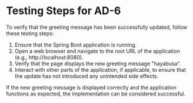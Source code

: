 # Testing Steps for AD-6

To verify that the greeting message has been successfully updated, follow these testing steps:

1. Ensure that the Spring Boot application is running.
2. Open a web browser and navigate to the root URL of the application (e.g., http://localhost:8080).
3. Verify that the page displays the new greeting message "hayabusa".
4. Interact with other parts of the application, if applicable, to ensure that the update has not introduced any unintended side effects.

If the new greeting message is displayed correctly and the application functions as expected, the implementation can be considered successful.